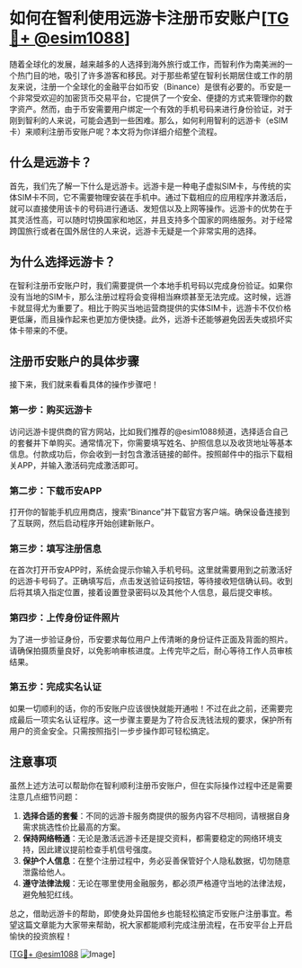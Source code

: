 # 如何在智利使用远游卡注册币安账户[[TG💪+ @esim1088](https://t.me/s/esim1088)]

随着全球化的发展，越来越多的人选择到海外旅行或工作，而智利作为南美洲的一个热门目的地，吸引了许多游客和移民。对于那些希望在智利长期居住或工作的朋友来说，注册一个全球化的金融平台如币安（Binance）是很有必要的。币安是一个非常受欢迎的加密货币交易平台，它提供了一个安全、便捷的方式来管理你的数字资产。然而，由于币安需要用户绑定一个有效的手机号码来进行身份验证，对于刚到智利的人来说，可能会遇到一些困难。那么，如何利用智利的远游卡（eSIM卡）来顺利注册币安账户呢？本文将为你详细介绍整个流程。

## 什么是远游卡？

首先，我们先了解一下什么是远游卡。远游卡是一种电子虚拟SIM卡，与传统的实体SIM卡不同，它不需要物理安装在手机中。通过下载相应的应用程序并激活后，就可以直接使用该卡的号码进行通话、发短信以及上网等操作。远游卡的优势在于其灵活性高，可以随时切换国家和地区，并且支持多个国家的网络服务。对于经常跨国旅行或者在国外居住的人来说，远游卡无疑是一个非常实用的选择。

## 为什么选择远游卡？

在智利注册币安账户时，我们需要提供一个本地手机号码以完成身份验证。如果你没有当地的SIM卡，那么注册过程将会变得相当麻烦甚至无法完成。这时候，远游卡就显得尤为重要了。相比于购买当地运营商提供的实体SIM卡，远游卡不仅价格更低廉，而且操作起来也更加方便快捷。此外，远游卡还能够避免因丢失或损坏实体卡带来的不便。

## 注册币安账户的具体步骤

接下来，我们就来看看具体的操作步骤吧！

### 第一步：购买远游卡
访问远游卡提供商的官方网站，比如我们推荐的@esim1088频道，选择适合自己的套餐并下单购买。通常情况下，你需要填写姓名、护照信息以及收货地址等基本信息。付款成功后，你会收到一封包含激活链接的邮件。按照邮件中的指示下载相关APP，并输入激活码完成激活即可。

### 第二步：下载币安APP
打开你的智能手机应用商店，搜索“Binance”并下载官方客户端。确保设备连接到了互联网，然后启动程序开始创建新账户。

### 第三步：填写注册信息
在首次打开币安APP时，系统会提示你输入手机号码。这里就需要用到之前激活好的远游卡号码了。正确填写后，点击发送验证码按钮，等待接收短信确认码。收到后将其填入指定位置，接着设置登录密码以及其他个人信息，最后提交审核。

### 第四步：上传身份证件照片
为了进一步验证身份，币安要求每位用户上传清晰的身份证件正面及背面的照片。请确保拍摄质量良好，以免影响审核进度。上传完毕之后，耐心等待工作人员审核结果。

### 第五步：完成实名认证
如果一切顺利的话，你的币安账户应该很快就能开通啦！不过在此之前，还需要完成最后一项实名认证程序。这一步骤主要是为了符合反洗钱法规的要求，保护所有用户的资金安全。只需按照指引一步步操作即可轻松搞定。

## 注意事项

虽然上述方法可以帮助你在智利顺利注册币安账户，但在实际操作过程中还是需要注意几点细节问题：

1. **选择合适的套餐**：不同的远游卡服务商提供的服务内容不尽相同，请根据自身需求挑选性价比最高的方案。
2. **保持网络畅通**：无论是激活远游卡还是提交资料，都需要稳定的网络环境支持，因此建议提前检查手机信号强度。
3. **保护个人信息**：在整个注册过程中，务必妥善保管好个人隐私数据，切勿随意泄露给他人。
4. **遵守法律法规**：无论在哪里使用金融服务，都必须严格遵守当地的法律法规，避免触犯红线。

总之，借助远游卡的帮助，即使身处异国他乡也能轻松搞定币安账户注册事宜。希望这篇文章能为大家带来帮助，祝大家都能顺利完成注册流程，在币安平台上开启愉快的投资旅程！

[[TG💪+ @esim1088](https://t.me/s/esim1088) ![Image](https://i.postimg.cc/4NQfJmqS/Snipaste-2025-05-13-00-14-12.png)]